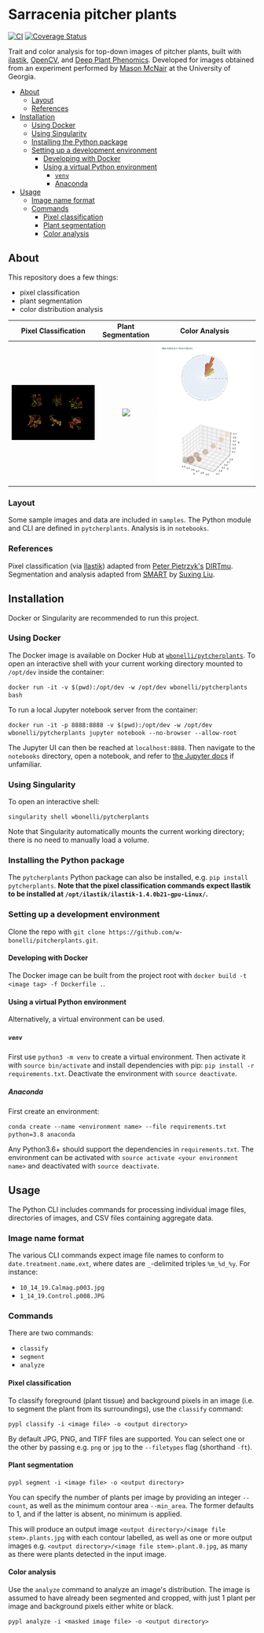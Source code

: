 # Sarracenia pitcher plants

[![CI](https://github.com/w-bonelli/pytcherplants/actions/workflows/ci.yaml/badge.svg)](https://github.com/w-bonelli/pytcherplants/actions/workflows/ci.yaml)
[![Coverage Status](https://coveralls.io/repos/github/w-bonelli/pytcherplants/badge.svg?branch=main)](https://coveralls.io/github/w-bonelli/pytcherplants?branch=main)


Trait and color analysis for top-down images of pitcher plants, built with [ilastik](https://www.ilastik.org/), [OpenCV](https://github.com/opencv/opencv-python), and [Deep Plant Phenomics](https://github.com/p2irc/deepplantphenomics). Developed for images obtained from an experiment performed by [Mason McNair](https://github.com/mmcnair91) at the University of Georgia.

<!-- START doctoc generated TOC please keep comment here to allow auto update -->
<!-- DON'T EDIT THIS SECTION, INSTEAD RE-RUN doctoc TO UPDATE -->


- [About](#about)
  - [Layout](#layout)
  - [References](#references)
- [Installation](#installation)
  - [Using Docker](#using-docker)
  - [Using Singularity](#using-singularity)
  - [Installing the Python package](#installing-the-python-package)
  - [Setting up a development environment](#setting-up-a-development-environment)
    - [Developing with Docker](#developing-with-docker)
    - [Using a virtual Python environment](#using-a-virtual-python-environment)
      - [`venv`](#venv)
      - [Anaconda](#anaconda)
- [Usage](#usage)
  - [Image name format](#image-name-format)
  - [Commands](#commands)
    - [Pixel classification](#pixel-classification)
    - [Plant segmentation](#plant-segmentation)
    - [Color analysis](#color-analysis)

<!-- END doctoc generated TOC please keep comment here to allow auto update -->

## About

This repository does a few things:

- pixel classification
- plant segmentation
- color distribution analysis

| Pixel Classification | Plant Segmentation             |            Color Analysis             | 
|:----------------------------:|:----------------------------:|:-------------------------------------:|
| ![](samples/groups/1_14_19.10_30_20.5V4B3121.masked.jpg) | ![](media/cont.png)  | ![](media/rad.png) ![](media/rgb.png) |

### Layout

Some sample images and data are included in `samples`. The Python module and CLI are defined in `pytcherplants`. Analysis is in `notebooks`.

### References

Pixel classification (via [Ilastik](https://www.ilastik.org/)) adapted from [Peter Pietrzyk's](https://github.com/PeterPieGH) [DIRTmu](https://github.com/Computational-Plant-Science/DIRTmu). Segmentation and analysis adapted from [SMART](https://github.com/Computational-Plant-Science/SMART) by [Suxing Liu](https://github.com/lsx1980).

## Installation

Docker or Singularity are recommended to run this project.

### Using Docker

The Docker image is available on Docker Hub at [`wbonelli/pytcherplants`](https://hub.docker.com/r/wbonelli/pytcherplants). To open an interactive shell with your current working directory mounted to `/opt/dev` inside the container:

```shell
docker run -it -v $(pwd):/opt/dev -w /opt/dev wbonelli/pytcherplants bash
```

To run a local Jupyter notebook server from the container:

```shell
docker run -it -p 8888:8888 -v $(pwd):/opt/dev -w /opt/dev wbonelli/pytcherplants jupyter notebook --no-browser --allow-root
```

The Jupyter UI can then be reached at `localhost:8888`. Then navigate to the `notebooks` directory, open a notebook, and refer to [the Jupyter docs](https://jupyter.org/documentation) if unfamiliar.

### Using Singularity

To open an interactive shell:

```shell
singularity shell wbonelli/pytcherplants
```

Note that Singularity automatically mounts the current working directory; there is no need to manually load a volume.

### Installing the Python package

The `pytcherplants` Python package can also be installed, e.g. `pip install pytcherplants`. **Note that the pixel classification commands expect Ilastik to be installed at `/opt/ilastik/ilastik-1.4.0b21-gpu-Linux/`.**

### Setting up a development environment

Clone the repo with `git clone https://github.com/w-bonelli/pitcherplants.git`. 

#### Developing with Docker

The Docker image can be built from the project root with `docker build -t <image tag> -f Dockerfile .`.

#### Using a virtual Python environment

Alternatively, a virtual environment can be used.

##### `venv`

First use `python3 -m venv` to create a virtual environment. Then activate it with `source bin/activate` and install dependencies with pip: `pip install -r requirements.txt`. Deactivate the environment with `source deactivate`.

##### Anaconda

First create an environment:

```shell
conda create --name <environment name> --file requirements.txt python=3.8 anaconda
```

Any Python3.6+ should support the dependencies in `requirements.txt`. The environment can be activated with `source activate <your environment name>` and deactivated with `source deactivate`.

## Usage

The Python CLI includes commands for processing individual image files, directories of images, and CSV files containing aggregate data.

### Image name format

The various CLI commands expect image file names to conform to `date.treatment.name.ext`, where dates are `_`-delimited triples `%m_%d_%y`. For instance:

- `10_14_19.Calmag.p003.jpg`
- `1_14_19.Control.p008.JPG`

### Commands

There are two commands:

- `classify`
- `segment`
- `analyze`

#### Pixel classification

To classify foreground (plant tissue) and background pixels in an image (i.e. to segment the plant from its surroundings), use the `classify` command:

```shell
pypl classify -i <image file> -o <output directory>
```

By default JPG, PNG, and TIFF files are supported. You can select one or the other by passing e.g. `png` or `jpg` to the `--filetypes` flag (shorthand `-ft`).

#### Plant segmentation

```shell
pypl segment -i <image file> -o <output directory>
```

You can specify the number of plants per image by providing an integer `--count`, as well as the minimum contour area `--min_area`. The former defaults to 1, and if the latter is absent, no minimum is applied.

This will produce an output image `<output directory>/<image file stem>.plants.jpg` with each contour labelled, as well as one or more output images e.g. `<output directory>/<image file stem>.plant.0.jpg`, as many as there were plants detected in the input image.

#### Color analysis

Use the `analyze` command to analyze an image's distribution. The image is assumed to have already been segmented and cropped, with just 1 plant per image and background pixels either white or black.

```shell
pypl analyze -i <masked image file> -o <output directory>
```
